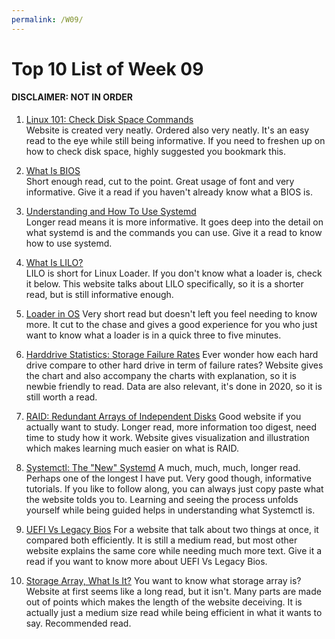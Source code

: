 ```yaml
---
permalink: /W09/
---
```

# Top 10 List of Week 09

#### DISCLAIMER: NOT IN ORDER
1. [Linux 101: Check Disk Space Commands](https://www.cyberciti.biz/faq/linux-check-disk-space-command/)<br>
Website is created very neatly. Ordered also very neatly.
It's an easy read to the eye while still being informative.
If you need to freshen up on how to check disk space, highly suggested you bookmark this.

2. [What Is BIOS](https://whatis.techtarget.com/definition/BIOS-basic-input-output-system)<br>
Short enough read, cut to the point.
Great usage of font and very informative.
Give it a read if you haven't already know what a BIOS is.

3. [Understanding and How To Use Systemd](https://www.linux.com/training-tutorials/understanding-and-using-systemd/)<br>
Longer read means it is more informative.
It goes deep into the detail on what systemd is and the commands you can use.
Give it a read to know how to use systemd.

4. [What Is LILO?](https://www.interserver.net/tips/kb/what-is-lilo/)<br>
LILO is short for Linux Loader.
If you don't know what a loader is, check it below.
This website talks about LILO specifically, so it is a shorter read, but is still informative enough.

5. [Loader in OS](https://www.techopedia.com/definition/8104/loader)
Very short read but doesn't left you feel needing to know more.
It cut to the chase and gives a good experience for you who just want to know what a loader is in a quick three to five minutes.

6. [Harddrive Statistics: Storage Failure Rates](https://www.backblaze.com/blog/backblaze-hard-drive-stats-q2-2020/)
Ever wonder how each hard drive compare to other hard drive in term of failure rates?
Website gives the chart and also accompany the charts with explanation, so it is newbie friendly to read.
Data are also relevant, it's done in 2020, so it is still worth a read.

7. [RAID: Redundant Arrays of Independent Disks](https://www.geeksforgeeks.org/raid-redundant-arrays-of-independent-disks/)
Good website if you actually want to study.
Longer read, more information too digest, need time to study how it work.
Website gives visualization and illustration which makes learning much easier on what is RAID.

8. [Systemctl: The "New" Systemd](https://www.digitalocean.com/community/tutorials/how-to-use-systemctl-to-manage-systemd-services-and-units)
A much, much, much, longer read. Perhaps one of the longest I have put.
Very good though, informative tutorials. If you like to follow along, you can always just copy paste what the website tolds you to.
Learning and seeing the process unfolds yourself while being guided helps in understanding what Systemctl is.

9. [UEFI Vs Legacy Bios](https://phoenixts.com/blog/uefi-vs-legacy-bios/)
For a website that talk about two things at once, it compared both efficiently.
It is still a medium read, but most other website explains the same core while needing much more text.
Give it a read if you want to know more about UEFI Vs Legacy Bios.

10. [Storage Array, What Is It?](https://www.mycloudwiki.com/san/what-is-storage-array/)
You want to know what storage array is?
Website at first seems like a long read, but it isn't. Many parts are made out of points which makes the length of the website deceiving.
It is actually just a medium size read while being efficient in what it wants to say.
Recommended read.
